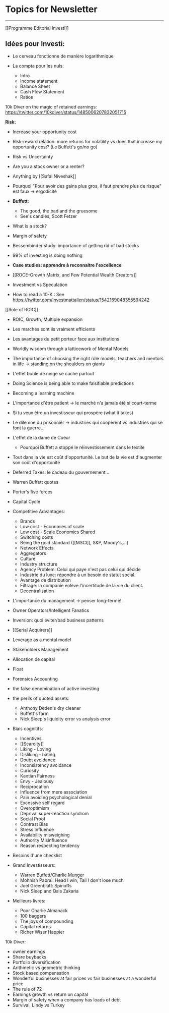 # Topics for Newsletter

---
[[Programme Editorial Investi]]



## Idées pour Investi:

- Le cerveau fonctionne de manière logarithmique


- La compta pour les nuls:
	- Intro
	- Income statement
	- Balance Sheet
	- Cash Flow Statement
	- Ratios



10k Diver on the magic of retained earnings: https://twitter.com/10kdiver/status/1485006207832051715


**Risk:**

- Increase your opportunity cost
- Risk-reward relation: more returns for volatility vs does that increase my opportunity cost? (i.e Buffett's go/no go)
- Risk vs Uncertainty

- Are you a stock owner or a renter?
- Anything by [[Safal Niveshak]]

- Pourquoi "Pour avoir des gains plus gros, il faut prendre plus de risque" est faux -> ergodicité


- **Buffett:**
	- The good, the bad and the gruesome
	- See's candies, Scott Fetzer

- What is a stock?
- Margin of safety
- Bessembinder study: importance of getting rid of bad stocks
- 99% of investing is doing nothing
- **Case studies: apprendre à reconnaitre l'excellence**
- [[ROCE-Growth Matrix, and Few Potential Wealth Creators]]
- Investment vs Speculation
- How to read a 10-K : See https://twitter.com/investmattallen/status/1542169048355594242


[[Role of ROIC]]

- ROIC, Growth, Multiple expansion
- Les marchés sont ils vraiment efficients
- Les avantages du petit porteur face aux institutions
- Worldly wisdom through a latticework of Mental Models
- The importance of choosing the right role models, teachers and mentors in life -> standing on the shoulders on giants

- L'effet boule de neige se cache partout
- Doing Science is being able to make falsifiable predictions
- Becoming a learning machine
- L'importance d'être patient -> le marché n'a jamais été si court-terme
- Si tu veux être un investisseur qui prospère (what it takes)
- Le dilemne du prisonnier -> industries qui coopèrent vs industries qui se font la guerre...
- L'effet de la dame de Coeur
	- Pourquoi Buffett a stoppé le réinvestissement dans le textile
	  
	  


- Tout dans la vie est coût d'opportunité. Le but de la vie est d'augmenter son coût d'opportunité
- Deferred Taxes: le cadeau du gouvernement...
- Warren Buffett quotes
- Porter's five forces
- Capital Cycle
- Competitive Advantages:
	- Brands
	- Low cost - Economies of scale
	- Low cost - Scale Economics Shared
	- Switching costs
	- Being the gold standard ([[MSCI]], S&P, Moody's,...)
	- Network Effects
	- Aggregators
	- Culture
	- Industry structure
	- Agency Problem: Celui qui paye n'est pas celui qui décide
	- Industrie du luxe: répondre à un besoin de statut social.
	- Avantage de distribution
	- Filtrage: la companie enlève l'incertitude de la vie du client.
	- Decentralisation
- L'importance du management -> penser long-terme!
- Owner Operators/Intelligent Fanatics
- Inversion: quoi éviter/bad business patterns
- [[Serial Acquirers]]
- Leverage as a mental model

- Stakeholders Management
- Allocation de capital
- Float
- Forensics Accounting
- the false denomination of active investing
- the perils of quoted assets:
	- Anthony Deden's dry cleaner
	- Buffett's farm
	- Nick Sleep's liquidity error vs analysis error

- Biais cognitifs:
	- Incentives
	- [[Scarcity]]
	- Liking - Loving 
	- Disliking - hating
	- Doubt avoidance
	- Inconsistency avoidance
	- Curiosity
	- Kantian Fairness
	- Envy - Jealousy
	- Reciprocation
	- Influence from mere association
	- Pain avoiding psychological denial
	- Excessive self regard
	- Overoptimism
	- Deprival super-reaction syndrom
	- Social Proof
	- Contrast Bias
	- Stress Influence
	- Availability misweighing
	- Authority Misinfluence
	- Reason respecting tendency
- Besoins d'une checklist


- Grand Investisseurs:
	- Warren Buffett/Charlie Munger
	- Mohnish Pabrai: Head I win, Tail I don't lose much
	- Joel Greenblatt: Spinoffs
	- Nick Sleep and Qais Zakaria


- Meilleurs livres:
	- Poor Charlie Almanack
	- 100 baggers
	- The joys of compounding
	- Capital returns
	- Richer Wiser Happier


10k Diver:

- owner earnings
- Share buybacks
- Portfolio diversification
- Arithmetic vs geometric thinking
- Stock based compensation
- Wonderful businesses at fair prices vs fair businesses at a wonderful price
- The rule of 72
- Earnings growth vs return on capital
- Margin of safety when a company has loads of debt
- Survival, Lindy vs Turkey